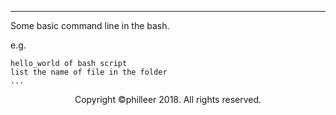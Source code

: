 ---
Some basic command line in the bash.

e.g.

	hello_world of bash script
	list the name of file in the folder
	...
<p align="center">
Copyright ©philleer 2018. All rights reserved. 
</p>
